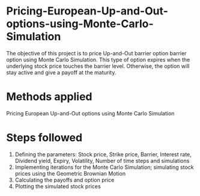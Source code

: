 # Pricing-European-Up-and-Out-options-using-Monte-Carlo-Simulation
The objective of this project is to price Up-and-Out barrier option barrier option using Monte Carlo Simulation. This type of option expires when the underlying stock price touches the barrier level. Otherwise, the option will stay active and give a payoff at the maturity.
# Methods applied
Pricing European Up-and-Out options using Monte Carlo Simulation
# Steps followed
1. Defining the parameters: Stock price, Strike price, Barrier, Interest rate, Dividend yield, Expiry, Volatility, Number of time steps and simulations
2. Implementing iterations for the Monte Carlo Simulation; simulating stock prices using the Geometric Brownian Motion
3. Calculating the payoffs and option price
4. Plotting the simulated stock prices
